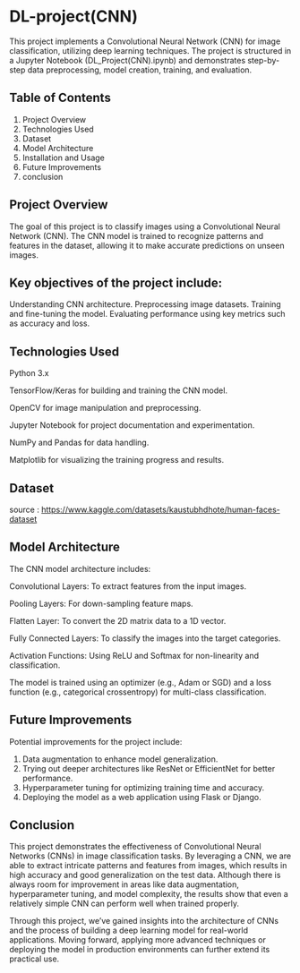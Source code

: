 # DL-project(CNN)

This project implements a Convolutional Neural Network (CNN) for image classification, utilizing deep learning techniques. The project is structured in a Jupyter Notebook (DL_Project(CNN).ipynb) and demonstrates step-by-step data preprocessing, model creation, training, and evaluation.

**<h2>Table of Contents</h2>**
1. Project Overview
2. Technologies Used
3. Dataset
4. Model Architecture
5. Installation and Usage
6. Future Improvements
7. conclusion
   
**<h2>Project Overview</h2>**

The goal of this project is to classify images using a Convolutional Neural Network (CNN). The CNN model is trained to recognize patterns and features in the dataset, allowing it to make accurate predictions on unseen images.

**<h2>Key objectives of the project include:</h2>**

Understanding CNN architecture.
Preprocessing image datasets.
Training and fine-tuning the model.
Evaluating performance using key metrics such as accuracy and loss.

**<h2>Technologies Used</h2>**

Python 3.x

TensorFlow/Keras for building and training the CNN model.

OpenCV for image manipulation and preprocessing.

Jupyter Notebook for project documentation and experimentation.

NumPy and Pandas for data handling.

Matplotlib for visualizing the training progress and results.

**<h2>Dataset</h2>**

source : https://www.kaggle.com/datasets/kaustubhdhote/human-faces-dataset

**<h2>Model Architecture</h2>**

The CNN model architecture includes:

Convolutional Layers: To extract features from the input images.

Pooling Layers: For down-sampling feature maps.

Flatten Layer: To convert the 2D matrix data to a 1D vector.

Fully Connected Layers: To classify the images into the target categories.

Activation Functions: Using ReLU and Softmax for non-linearity and classification.

The model is trained using an optimizer (e.g., Adam or SGD) and a loss function (e.g., categorical crossentropy) for multi-class classification.

**<h2>Future Improvements</h2>**

Potential improvements for the project include:

1. Data augmentation to enhance model generalization.
2. Trying out deeper architectures like ResNet or EfficientNet for better performance.
3. Hyperparameter tuning for optimizing training time and accuracy.
4. Deploying the model as a web application using Flask or Django.

**<h2>Conclusion</h2>**

This project demonstrates the effectiveness of Convolutional Neural Networks (CNNs) in image classification tasks. By leveraging a CNN, we are able to extract intricate patterns and features from images, which results in high accuracy and good generalization on the test data. Although there is always room for improvement in areas like data augmentation, hyperparameter tuning, and model complexity, the results show that even a relatively simple CNN can perform well when trained properly.

Through this project, we’ve gained insights into the architecture of CNNs and the process of building a deep learning model for real-world applications. Moving forward, applying more advanced techniques or deploying the model in production environments can further extend its practical use.
